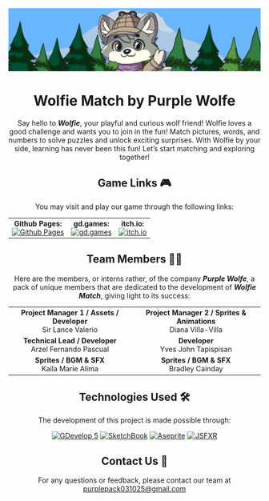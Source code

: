 <div align="center">
  <a href="https://valerio-sirlance.github.io/Wolfie_Match/">
    <img src="https://github.com/Valerio-SirLance/Wolfie_Match/blob/main/wolfie-match-header.svg" alt="Wolfie Match Header" width="max-content" padding="0"/>
  </a>

  # Wolfie Match by Purple Wolfe

  Say hello to **_Wolfie_**, your playful and curious wolf friend! Wolfie loves a good challenge and wants you to join in the fun! Match pictures, words, and numbers to solve puzzles and unlock exciting surprises. With Wolfie by your side, learning has never been this fun! Let’s start matching and exploring together!
  
  ## Game Links 🎮

  You may visit and play our game through the following links:

  <table align="center"; margin: auto;">
    <tr>
      <td align="center">
        <strong>Github Pages:</strong><br>
        <a href="https://valerio-sirlance.github.io/Wolfie_Match/">
          <img src="https://img.shields.io/badge/Github%20Pages-Visit%20Here-black" alt="Github Pages">
        </a>
      </td>
      <td align="center">
        <strong>gd.games:</strong><br>
        <a href="https://gd.games/purplewolfe/wolfie-match">
          <img src="https://img.shields.io/badge/gd.games-Visit%20Here-navy" alt="gd.games">
        </a>
      </td>
      <td align="center">
        <strong>itch.io:</strong><br>
        <a href="https://midknights.itch.io/dreaming">
          <img src="https://img.shields.io/badge/itch.io-Visit%20Here-red" alt="itch.io">
        </a>
      </td>
    </tr>
  </table>


  ## Team Members 👨‍💻

  Here are the members, or interns rather, of the company **_Purple Wolfe_**, a pack of unique members that are dedicated to the development of **_Wolfie Match_**, giving light to its success:
  
  <table align="center">
  <tr>
    <td align="center"><strong>Project Manager 1 / Assets / Developer</strong><br>Sir Lance Valerio</td>
    <td align="center"><strong>Project Manager 2 / Sprites & Animations</strong><br>Diana Villa-Villa</td>
  </tr>
  <tr>
    <td align="center"><strong>Technical Lead / Developer</strong><br>Arzel Fernando Pascual</td>
    <td align="center"><strong>Developer</strong><br>Yves John Tapispisan</td>
  </tr>
  <tr>
    <td align="center"><strong>Sprites / BGM & SFX</strong><br>Kaila Marie Alima</td>
    <td align="center"><strong>Sprites / BGM & SFX</strong><br>Bradley Cainday</td>
  </tr>
</table>
  
  
  ## Technologies Used 🛠️

  The development of this project is made possible through:
  
  [![GDevelop 5](https://img.shields.io/badge/GDevelop%205-4285F4?style=flat)](https://gdevelop.io/)
  [![SketchBook](https://img.shields.io/badge/SketchBook-F04717?style=flat&logo=autodesk&logoColor=white)](https://www.sketchbook.com/)
  [![Aseprite](https://img.shields.io/badge/Aseprite-7D929E?style=flat&logo=aseprite&logoColor=white)](https://www.aseprite.org/)
  [![JSFXR](https://img.shields.io/badge/JSFXR-FF4500?style=flat&logo=jsfxr&logoColor=white)](https://sfxr.me/)


  ## Contact Us 📧
  
  For any questions or feedback, please contact our team at purplepack031025@gmail.com
  
</div>
